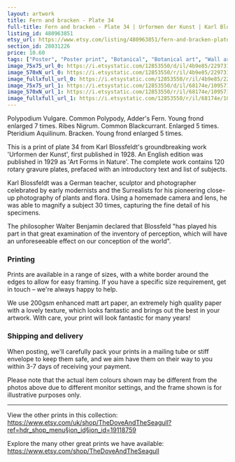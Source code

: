 ```yaml
---
layout: artwork
title: Fern and bracken - Plate 34 
full-title: Fern and bracken - Plate 34 | Urformen der Kunst | Karl Blossfeldt | Botanical print, wall art, room decor, black & white, sepia, vintage
listing_id: 480963851
etsy_url: https://www.etsy.com/listing/480963851/fern-and-bracken-plate-34-urformen-der?utm_source=ds&utm_medium=api&utm_campaign=api
section_id: 28031226
price: 10.60
tags: ["Poster", "Poster print", "Botanical", "Botanical art", "Wall art", "Botanical poster", "Photograph", "Vintage", "Black and white", "Sepia", "Minimal", "High quality print", "Botanical print"]
image_75x75_url_0: https://i.etsystatic.com/12853550/d/il/4b9e85/2297314858/il_75x75.2297314858_l4nf.jpg?version=0
image_570xN_url_0: https://i.etsystatic.com/12853550/r/il/4b9e85/2297314858/il_570xN.2297314858_l4nf.jpg
image_fullxfull_url_0: https://i.etsystatic.com/12853550/r/il/4b9e85/2297314858/il_fullxfull.2297314858_l4nf.jpg
image_75x75_url_1: https://i.etsystatic.com/12853550/d/il/68174e/1095716847/il_75x75.1095716847_qrnm.jpg?version=0
image_570xN_url_1: https://i.etsystatic.com/12853550/r/il/68174e/1095716847/il_570xN.1095716847_qrnm.jpg
image_fullxfull_url_1: https://i.etsystatic.com/12853550/r/il/68174e/1095716847/il_fullxfull.1095716847_qrnm.jpg
---
```

Polypodium Vulgare. Common Polypody, Adder&#39;s Fern. Young frond enlarged 7 times.
Ribes Nigrum. Common Blackcurrant. Enlarged 5 times.
Pteridium Aquilinum. Bracken. Young frond enlarged 5 times.

This is a print of plate 34 from Karl Blossfeldt&#39;s groundbreaking work &#39;Urformen der Kunst&#39;, first published in 1928. An English edition was published in 1929 as &#39;Art Forms in Nature&#39;. The complete work contains 120 rotary gravure plates, prefaced with an introductory text and list of subjects.

Karl Blossfeldt was a German teacher, sculptor and photographer celebrated by early modernists and the Surrealists for his pioneering close-up photography of plants and flora. Using a homemade camera and lens, he was able to magnify a subject 30 times, capturing the fine detail of his specimens.

The philosopher Walter Benjamin declared that Blossfeld &quot;has played his part in that great examination of the inventory of perception, which will have an unforeseeable effect on our conception of the world&quot;. 

### Printing

Prints are available in a range of sizes, with a white border around the edges to allow for easy framing. If you have a specific size requirement, get in touch – we&#39;re always happy to help.

We use 200gsm enhanced matt art paper, an extremely high quality paper with a lovely texture, which looks fantastic and brings out the best in your artwork. With care, your print will look fantastic for many years!

### Shipping and delivery

When posting, we&#39;ll carefully pack your prints in a mailing tube or stiff envelope to keep them safe, and we aim have them on their way to you within 3-7 days of receiving your payment.

Please note that the actual item colours shown may be different from the photos above due to different monitor settings, and the frame shown is for illustrative purposes only.

---

View the other prints in this collection: https://www.etsy.com/uk/shop/TheDoveAndTheSeagull?ref=hdr_shop_menu§ion_id§ion_id=19118759

Explore the many other great prints we have available: https://www.etsy.com/shop/TheDoveAndTheSeagull
